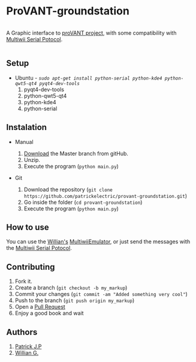 ProVANT-groundstation
=============

<img src="http://provantbr.github.io/images/provant_transp_canvas.png" alt="">

A Graphic interface to [proVANT project][3], with some compatibility with [Multiwii Serial Potocol][2].

<img src="https://raw.githubusercontent.com/patrickelectric/provant-groundstation/master/sample.png" alt="">

Setup
-------
* Ubuntu -  *`sudo apt-get install python-serial python-kde4 python-qwt5-qt4 pyqt4-dev-tools`*
	1. pyqt4-dev-tools
	2. python-qwt5-qt4
	3. python-kde4
	4. python-serial

Instalation
-----------

* Manual
	1. [Download][4] the Master branch from gitHub.
	2. Unzip.
	3. Execute the program (`python main.py`)

* Git
	1. Download the repository (`git clone https://github.com/patrickelectric/provant-groundstation.git`)
	2. Go inside the folder (`cd provant-groundstation`)
	3. Execute the program (`python main.py`)

How to use
-------

You can use the [Willian's][24] [MultiwiiEmulator][5], or just send the messages with the [Multiwii Serial Potocol][2].

Contributing
------------

1. Fork it.
2. Create a branch (`git checkout -b my_markup`)
3. Commit your changes (`git commit -am "Added something very cool"`)
4. Push to the branch (`git push origin my_markup`)
5. Open a [Pull Request][1]
6. Enjoy a good book and wait

Authors
------------
1. [Patrick J.P][77]
2. [Willian G.][24]


[1]: https://github.com/patrickelectric/provant-groundstation/pulls
[2]: https://multiwii.com/wiki/index.php?title=Multiwii_Serial_Protocol
[3]: https://provantbr.github.io/
[4]: https://github.com/patrickelectric/provant-groundstation/archive/master.zip
[5]: https://github.com/Williangalvani/MultiwiiEmulator
[77]: https://github.com/patrickelectric
[24]: https://github.com/Williangalvani